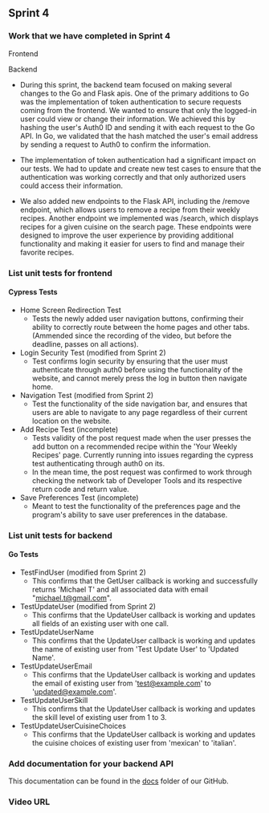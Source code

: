 ## Sprint 4

### Work that we have completed in Sprint 4

Frontend

Backend
- During this sprint, the backend team focused on making several changes to the Go and Flask apis. One of the primary additions to Go was the implementation of token authentication to secure requests coming from the frontend. We wanted to ensure that only the logged-in user could view or change their information. We achieved this by hashing the user's Auth0 ID and sending it with each request to the Go API. In Go, we validated that the hash matched the user's email address by sending a request to Auth0 to confirm the information.

- The implementation of token authentication had a significant impact on our tests. We had to update and create new test cases to ensure that the authentication was working correctly and that only authorized users could access their information.

- We also added new endpoints to the Flask API, including the /remove endpoint, which allows users to remove a recipe from their weekly recipes. Another  endpoint we implemented was /search, which displays recipes for a given cuisine on the search page. These endpoints were designed to improve the user experience by providing additional functionality and making it easier for users to find and manage their favorite recipes.

### List unit tests for frontend

#### Cypress Tests
- Home Screen Redirection Test 
  - Tests the newly added user navigation buttons, confirming their ability to correctly route between the home pages and other tabs. (Ammended since the recording of the video, but before the deadline, passes on all actions).
- Login Security Test (modified from Sprint 2) 
  - Test confirms login security by ensuring that the user must authenticate through auth0 before using the functionality of the website, and cannot merely press the log in button then navigate home.
- Navigation Test (modified from Sprint 2) 
  - Test the functionality of the side navigation bar, and ensures that users are able to navigate to any page regardless of their current location on the website. 
- Add Recipe Test (incomplete) 
  - Tests validity of the post request made when the user presses the add button on a recommended recipe within the 'Your Weekly Recipes' page. Currently running into issues regarding the cypress test authenticating through auth0 on its. 
  - In the mean time, the post request was confirmed to work through checking the network tab of Developer Tools and its respective return code and return value.
- Save Preferences Test (incomplete)
  - Meant to test the functionality of the preferences page and the program's ability to save user preferences in the database.

### List unit tests for backend

#### Go Tests
- TestFindUser (modified from Sprint 2)
  - This confirms that the GetUser callback is working and successfully returns 'Michael T' and all associated data with email "michael.t@gmail.com".
- TestUpdateUser (modified from Sprint 2)
  - This confirms that the UpdateUser callback is working and updates all fields of an existing user with one call.
- TestUpdateUserName
  - This confirms that the UpdateUser callback is working and updates the name of existing user from 'Test Update User' to 'Updated Name'.
- TestUpdateUserEmail
  - This confirms that the UpdateUser callback is working and updates the email of existing user from 'test@example.com' to 'updated@example.com'.
- TestUpdateUserSkill
  - This confirms that the UpdateUser callback is working and updates the skill level of existing user from 1 to 3.
- TestUpdateUserCuisineChoices
  - This confirms that the UpdateUser callback is working and updates the cuisine choices of existing user from 'mexican' to 'italian'.


### Add documentation for your backend API 
This documentation can be found in the [docs](https://github.com/HudsonGri/foodplanner/tree/main/docs) folder of our GitHub.

### Video URL
